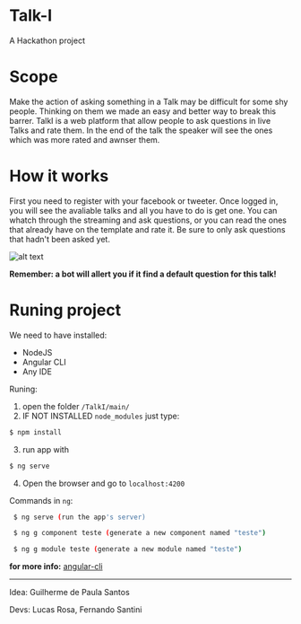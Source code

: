 # Talk-I
A Hackathon project


# Scope
Make the action of asking something in a Talk may be difficult for some shy people. Thinking on them we made an easy and better way to break this barrer. TalkI is a web platform that allow people to ask questions in live Talks and rate them. In the end of the talk the speaker will see the ones which was more rated and awnser them.

# How it works
 First you need to register with your facebook or tweeter. Once logged in, you will see the avaliable talks and all you have to do is get one. You can whatch through the streaming and ask questions, or you can read the ones that already have on the template and rate it. Be sure to only ask questions that hadn't been asked yet.
 
![alt text](https://github.com/LucasE2996/Talk-I/blob/master/pictures/main%20app%20page.png)

**Remember: a bot will allert you if it find a default question for this talk!**



# Runing project
We need to have installed:
- NodeJS
- Angular CLI
- Any IDE


Runing:

1. open the folder `/TalkI/main/`
2. IF NOT INSTALLED `node_modules` just type:
 ```bash
 $ npm install
 ```
3. run app with 
 ```bash
 $ ng serve
 ```
4. Open the browser and go to `localhost:4200`

Commands in `ng`:
```bash 
 $ ng serve (run the app's server)
 ```
```bash
 $ ng g component teste (generate a new component named "teste")
```
```bash
 $ ng g module teste (generate a new module named "teste")
 ```

**for more info:** [angular-cli](https://github.com/angular/angular-cli)

----------------------------------
Idea: Guilherme de Paula Santos

Devs: Lucas Rosa, Fernando Santini
